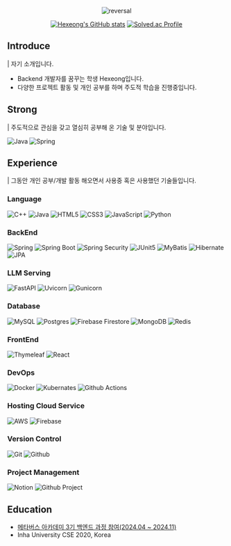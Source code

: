 <div align="center">
  
  ![reversal](https://capsule-render.vercel.app/api?type=rect&text=%20Hexeong%20&fontAlign=30&fontSize=30&fontColor=FFFFFF&desc=I'm%20junior%20Back-end%20developer&descAlign=60&descAlignY=50&color=FF5050&textBg=true)

  [![Hexeong's GitHub stats](https://github-readme-stats.vercel.app/api?username=Hexeong&show_icons=true)](https://github.com/Hexeong/github-readme-stats)
  [![Solved.ac Profile](http://mazassumnida.wtf/api/v2/generate_badge?boj=123macanic)](https://solved.ac/123macanic/)
</div>

## Introduce
| 자기 소개입니다.
- Backend 개발자를 꿈꾸는 학생 Hexeong입니다.
- 다양한 프로젝트 활동 및 개인 공부를 하며 주도적 학습을 진행중입니다.

## Strong
| 주도적으로 관심을 갖고 열심히 공부해 온 기술 및 분야입니다.

![Java](https://img.shields.io/badge/java-%23ED8B00.svg?style=for-the-badge&logo=openjdk&logoColor=white)
![Spring](https://img.shields.io/badge/spring-%236DB33F.svg?style=for-the-badge&logo=spring&logoColor=white)

## Experience
| 그동안 개인 공부/개발 활동 해오면서 사용중 혹은 사용했던 기술들입니다.
### Language
![C++](https://img.shields.io/badge/c++-%2300599C.svg?style=for-the-badge&logo=c%2B%2B&logoColor=white)
![Java](https://img.shields.io/badge/java-%23ED8B00.svg?style=for-the-badge&logo=openjdk&logoColor=white)
![HTML5](https://img.shields.io/badge/html5-%23E34F26.svg?style=for-the-badge&logo=html5&logoColor=white)
![CSS3](https://img.shields.io/badge/css3-%231572B6.svg?style=for-the-badge&logo=css3&logoColor=white)
![JavaScript](https://img.shields.io/badge/javascript-%23323330.svg?style=for-the-badge&logo=javascript&logoColor=%23F7DF1E)
![Python](https://img.shields.io/badge/python-3670A0?style=for-the-badge&logo=python&logoColor=ffdd54)

### BackEnd
![Spring](https://img.shields.io/badge/spring-%236DB33F.svg?style=for-the-badge&logo=spring&logoColor=white)
![Spring Boot](https://img.shields.io/badge/springboot-6DB33F.svg?style=for-the-badge&logo=springboot&logoColor=white)
![Spring Security](https://img.shields.io/badge/Spring%20Security-6DB33F.svg?style=for-the-badge&logo=springsecurity&logoColor=white)
![JUnit5](https://img.shields.io/badge/JUnit5-25A162.svg?style=for-the-badge&logo=JUnit5&logoColor=white)
![MyBatis](https://img.shields.io/badge/MyBatis-FF0000.svg?style=for-the-badge&logo=Mybatis&logoColor=white)
![Hibernate](https://img.shields.io/badge/spring-%236DB33F.svg?style=for-the-badge&logo=Hibernate&logoColor=white)
![JPA](https://img.shields.io/badge/JPA-%236DB33F.svg?style=for-the-badge&logo=JPA&logoColor=white)

### LLM Serving
![FastAPI](https://img.shields.io/badge/FastAPI-005571?style=for-the-badge&logo=fastapi)
![Uvicorn](https://img.shields.io/badge/uvicorn-%298729.svg?style=for-the-badge&logo=uvicorn&logoColor=white)
![Gunicorn](https://img.shields.io/badge/gunicorn-%298729.svg?style=for-the-badge&logo=gunicorn&logoColor=white)

### Database
![MySQL](https://img.shields.io/badge/mysql-4479A1.svg?style=for-the-badge&logo=mysql&logoColor=white)
![Postgres](https://img.shields.io/badge/postgres-%23316192.svg?style=for-the-badge&logo=postgresql&logoColor=white)
![Firebase Firestore](https://img.shields.io/badge/firebase%20firestore-a08021?style=for-the-badge&logo=firebase&logoColor=ffcd34)
![MongoDB](https://img.shields.io/badge/MongoDB-%234ea94b.svg?style=for-the-badge&logo=mongodb&logoColor=white)
![Redis](https://img.shields.io/badge/redis-%23DD0031.svg?style=for-the-badge&logo=redis&logoColor=white)

### FrontEnd
![Thymeleaf](https://img.shields.io/badge/Thymeleaf-005F0F.svg?style=for-the-badge&logo=Thymeleaf&logoColor=white)
![React](https://img.shields.io/badge/React-61DAFB.svg?style=for-the-badge&logo=React&logoColor=white)

### DevOps
![Docker](https://img.shields.io/badge/Docker-%232496ED.svg?style=for-the-badge&logo=docker&logoColor=white)
![Kubernates](https://img.shields.io/badge/Kubernates-%23326CE5.svg?style=for-the-badge&logo=kubernetes&logoColor=white)
![Github Actions](https://img.shields.io/badge/Github%20Actions-%232088FF.svg?style=for-the-badge&logo=githubactions&logoColor=white)

### Hosting Cloud Service
![AWS](https://img.shields.io/badge/AWS-%23232F3E.svg?style=for-the-badge&logo=amazonwebservices&logoColor=white)
![Firebase](https://img.shields.io/badge/firebase-%23039BE5.svg?style=for-the-badge&logo=firebase)

### Version Control
![Git](https://img.shields.io/badge/Git-F05032.svg?style=for-the-badge&logo=git&logoColor=white)
![Github](https://img.shields.io/badge/Github-181717.svg?style=for-the-badge&logo=github&logoColor=white)

### Project Management
![Notion](https://img.shields.io/badge/Notion-%23000000.svg?style=for-the-badge&logo=notion&logoColor=white)
![Github Project](https://img.shields.io/badge/Github%20Project-181717.svg?style=for-the-badge&logo=github&logoColor=white)

## Education
- <a href="https://mtvs.kr/user/main">메타버스 아카데미 3기 백엔드 과정 참여(2024.04 ~ 2024.11)</a>
- Inha University CSE 2020, Korea

<!--
**Hexeong/Hexeong** is a ✨ _special_ ✨ repository because its `README.md` (this file) appears on your GitHub profile.

Here are some ideas to get you started:

- 🔭 I’m currently working on ...
- 🌱 I’m currently learning ...
- 👯 I’m looking to collaborate on ...
- 🤔 I’m looking for help with ...
- 💬 Ask me about ...
- 📫 How to reach me: ...
- 😄 Pronouns: ...
- ⚡ Fun fact: ...
-->
